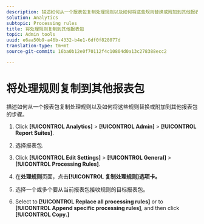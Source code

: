 ```yaml
---
description: 描述如何从一个报表包复制处理规则以及如何将这些规则替换或附加到其他报表包的步骤。
solution: Analytics
subtopic: Processing rules
title: 将处理规则复制到其他报表包
topic: Admin tools
uuid: e6aa50b9-a46b-4332-b4e1-6df0f828077d
translation-type: tm+mt
source-git-commit: 16ba0b12e0f70112f4c10804d0a13c278388ecc2

---
```



# 将处理规则复制到其他报表包

描述如何从一个报表包复制处理规则以及如何将这些规则替换或附加到其他报表包的步骤。

1. Click **[!UICONTROL Analytics]** &gt; **[!UICONTROL Admin]** &gt; **[!UICONTROL Report Suites]**.
1. 选择报表包.
1. Click **[!UICONTROL Edit Settings]** &gt; **[!UICONTROL General]** &gt; **[!UICONTROL Processing Rules]**.

1.  在&#x200B;**处理规则**&#x200B;页面，点击&#x200B;**[!UICONTROL 复制处理规则]选项卡。**
1. 选择一个或多个要从当前报表包接收规则的目标报表包。
1. Select to **[!UICONTROL Replace all processing rules]** or to **[!UICONTROL Append specific processing rules]**, and then click **[!UICONTROL Copy.]**
